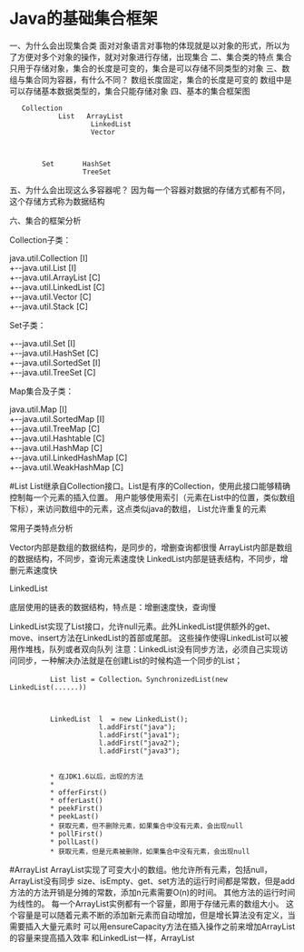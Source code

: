 # Java的基础集合框架
一、为什么会出现集合类
  面对对象语言对事物的体现就是以对象的形式，所以为了方便对多个对象的操作，就对对象进行存储，出现集合
二、集合类的特点
  集合只用于存储对象，集合的长度是可变的，集合是可以存储不同类型的对象
三、数组与集合同为容器，有什么不同？
  数组长度固定，集合的长度是可变的
  数组中是可以存储基本数据类型的，集合只能存储对象
四、基本的集合框架图

       Collection
                List   ArrayList
                        LinkedList
                        Vector
              

            
            Set       HashSet
                      TreeSet
五、为什么会出现这么多容器呢？
因为每一个容器对数据的存储方式都有不同，这个存储方式称为数据结构

六、集合的框架分析

Collection子类：

java.util.Collection [I]  
+--java.util.List [I]  
   +--java.util.ArrayList [C]  
   +--java.util.LinkedList [C]  
   +--java.util.Vector [C]  
      +--java.util.Stack [C]  

Set子类：
                   
+--java.util.Set [I]  
   +--java.util.HashSet [C]  
   +--java.util.SortedSet [I]  
      +--java.util.TreeSet [C]  

Map集合及子类：

java.util.Map [I]  
+--java.util.SortedMap [I]  
   +--java.util.TreeMap [C]  
+--java.util.Hashtable [C]  
+--java.util.HashMap [C]  
+--java.util.LinkedHashMap [C]  
+--java.util.WeakHashMap [C]  

#List
List继承自Collection接口。List是有序的Collection，使用此接口能够精确控制每一个元素的插入位置。
用户能够使用索引（元素在List中的位置，类似数组下标），来访问数组中的元素，这点类似java的数组，
List允许重复的元素

常用子类特点分析

Vector内部是数组的数据结构，是同步的，增删查询都很慢
ArrayList内部是数组的数据结构，不同步，查询元素速度快
LinkedList内部是链表结构，不同步，增删元素速度快



LinkedList

底层使用的链表的数据结构，特点是：增删速度快，查询慢

LinkedList实现了List接口，允许null元素。此外LinkedList提供额外的get、move、insert方法在LinkedList的首部或尾部。
这些操作使得LinkedList可以被用作堆栈，队列或者双向队列
          注意：LinkedList没有同步方法，必须自己实现访问同步，一种解决办法就是在创建List的时候构造一个同步的List；
              
              List list = Collection。SynchronizedList(new LinkedList(......))



              LinkedList  l  = new LinkedList();  
                          l.addFirst("java");  
                          l.addFirst("java1");  
                          l.addFirst("java2");  
                          l.addFirst("java3");  


              * 在JDK1.6以后，出现的方法  
              *   
              * offerFirst()  
              * offerLast()  
              * peekFirst()  
              * peekLast()  
              * 获取元素，但不删除元素，如果集合中没有元素，会出现null  
              * pollFirst()  
              * pollLast()  
              * 获取元素，但是元素被删除，如果集合中没有元素，会出现null  

#ArrayList
  ArrayList实现了可变大小的数组。他允许所有元素，包括null，ArrayList没有同步
size、isEmpty、get、set方法的运行时间都是常数，但是add方法的方法开销是分摊的常数，添加n元素需要O(n)的时间。
其他方法的运行时间为线性的。
  每一个ArrayList实例都有一个容量，即用于存储元素的数组大小。
  这个容量是可以随着元素不断的添加新元素而自动增加，但是增长算法没有定义，当需要插入大量元素时
  可以用ensureCapacity方法在插入操作之前来增加ArrayList的容量来提高插入效率
  和LinkedList一样，ArrayList
